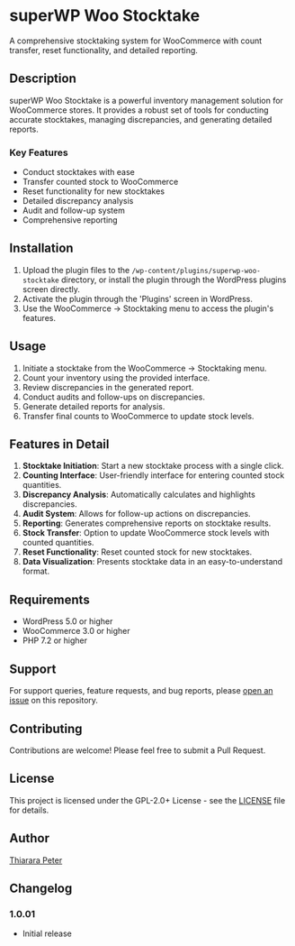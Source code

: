 # superWP Woo Stocktake

A comprehensive stocktaking system for WooCommerce with count transfer, reset functionality, and detailed reporting.

## Description

superWP Woo Stocktake is a powerful inventory management solution for WooCommerce stores. It provides a robust set of tools for conducting accurate stocktakes, managing discrepancies, and generating detailed reports.

### Key Features

- Conduct stocktakes with ease
- Transfer counted stock to WooCommerce
- Reset functionality for new stocktakes
- Detailed discrepancy analysis
- Audit and follow-up system
- Comprehensive reporting

## Installation

1. Upload the plugin files to the `/wp-content/plugins/superwp-woo-stocktake` directory, or install the plugin through the WordPress plugins screen directly.
2. Activate the plugin through the 'Plugins' screen in WordPress.
3. Use the WooCommerce -> Stocktaking menu to access the plugin's features.

## Usage

1. Initiate a stocktake from the WooCommerce -> Stocktaking menu.
2. Count your inventory using the provided interface.
3. Review discrepancies in the generated report.
4. Conduct audits and follow-ups on discrepancies.
5. Generate detailed reports for analysis.
6. Transfer final counts to WooCommerce to update stock levels.

## Features in Detail

1. **Stocktake Initiation**: Start a new stocktake process with a single click.
2. **Counting Interface**: User-friendly interface for entering counted stock quantities.
3. **Discrepancy Analysis**: Automatically calculates and highlights discrepancies.
4. **Audit System**: Allows for follow-up actions on discrepancies.
5. **Reporting**: Generates comprehensive reports on stocktake results.
6. **Stock Transfer**: Option to update WooCommerce stock levels with counted quantities.
7. **Reset Functionality**: Reset counted stock for new stocktakes.
8. **Data Visualization**: Presents stocktake data in an easy-to-understand format.

## Requirements

- WordPress 5.0 or higher
- WooCommerce 3.0 or higher
- PHP 7.2 or higher

## Support

For support queries, feature requests, and bug reports, please [open an issue](https://github.com/Thiararapeter/SuperWP-WooCommerce-Stocktaking/issues) on this repository.

## Contributing

Contributions are welcome! Please feel free to submit a Pull Request.

## License

This project is licensed under the GPL-2.0+ License - see the [LICENSE](LICENSE) file for details.

## Author

[Thiarara Peter](https://profiles.wordpress.org/thiarara/)

## Changelog

### 1.0.01
- Initial release

